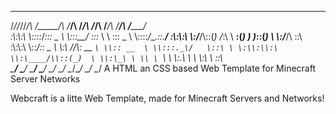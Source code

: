 
__ __ __   ______    _______   ______   ______    ________   ______   _________
/_//_//_/\ /_____/\ /_______/\ /_____/\ /_____/\  /_______/\ /_____/\ /________/\
\:\\:\\:\ \\::::_\/_\::: _  \ \\:::__\/ \:::_ \ \ \::: _  \ \\::::_\/_\__.::.__\/
\:\\:\\:\ \\:\/___/\\::(_)  \/_\:\ \  __\:(_) ) )_\::(_)  \ \\:\/___/\  \::\ \
 \:\\:\\:\ \\::___\/_\::  _  \ \\:\ \/_/\\: __ `\ \\:: __  \ \\:::._\/   \::\ \
  \:\\:\\:\ \\:\____/\\::(_)  \ \\:\_\ \ \\ \ `\ \ \\:.\ \  \ \\:\ \      \::\ \
   \_______\/ \_____\/ \_______\/ \_____\/ \_\/ \_\/ \__\/\__\/ \_\/       \__\/
            A HTML an CSS based Web Template for Minecraft Server Networks
            
            
Webcraft is a litte Web Template, made for Minecraft Servers and Networks!
